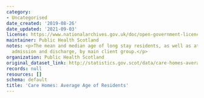 ```yaml
---
category:
- Uncategorised
date_created: '2019-08-26'
date_updated: '2021-09-03'
license: https://www.nationalarchives.gov.uk/doc/open-government-licence/version/3/
maintainer: Public Health Scotland
notes: <p>The mean and median age of long stay residents, as well as at the time of
  admission and discharge, by main client group.</p>
organization: Public Health Scotland
original_dataset_link: http://statistics.gov.scot/data/care-homes-average-age-of-residents
records: null
resources: []
schema: default
title: 'Care Homes: Average Age of Residents'
---
```

